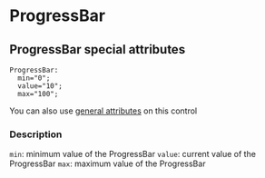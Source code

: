 # ProgressBar

## ProgressBar special attributes
    ProgressBar:
      min="0";
      value="10";
      max="100";

You can also use [general attributes](https://github.com/d3m0n-project/d3m0n_os/blob/main/rootfs/usr/share/d3m0n/documentation/GeneralAttributes.md) on this control

### Description
`min`: minimum value of the ProgressBar
`value`: current value of the ProgressBar
`max`: maximum value of the ProgressBar

